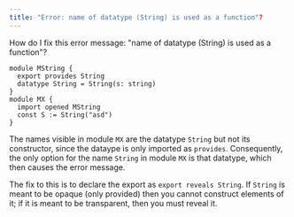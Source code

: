 ```yaml
---
title: "Error: name of datatype (String) is used as a function"?
---
```


How do I fix this error message: "name of datatype (String) is used as a function"?

```dafny
module MString {
  export provides String
  datatype String = String(s: string)
}
module MX {
  import opened MString
  const S := String("asd")
}
```

The names visible in module `MX` are the datatype `String` but not its constructor, since 
the dataype is only imported as `provides`.
Consequently, the only option for the name `String` in module `MX` is that datatype, 
which then causes the error message.

The fix to this is to declare the export as `export reveals String`.
If `String` is meant to be opaque (only provided) then you cannot construct elements of it; 
if it is meant to be transparent, then you must reveal it.
